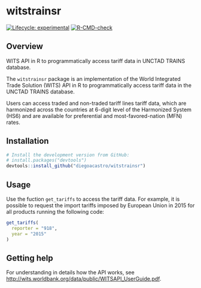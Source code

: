 # witstrainsr

<!-- badges: start -->
[![Lifecycle: experimental](https://img.shields.io/badge/lifecycle-experimental-orange.svg)](https://lifecycle.r-lib.org/articles/stages.html#experimental)
[![R-CMD-check](https://github.com/diegoacastro/witstrainsr/workflows/R-CMD-check/badge.svg)](https://github.com/diegoacastro/witstrainsr/actions)
<!-- badges: end -->

## Overview

WITS API in R to programmatically access tariff data in UNCTAD TRAINS database.
 
The `witstrainsr` package is an implementation of the World Integrated Trade 
Solution (WITS) API in R to programmatically access tariff data in the UNCTAD 
TRAINS database.

Users can access traded and non-traded tariff lines tariff data, which are 
harmonized across the countries at 6-digit level of the Harmonized System (HS6) 
and are available for preferential and most-favored-nation (MFN) rates.

## Installation

```r
# Install the development version from GitHub:
# install.packages("devtools")
devtools::install_github("diegoacastro/witstrainsr")
```

## Usage

Use the fuction `get_tariffs` to access the tariff data. For example, it is possible to request the import tariffs imposed by European Union in 2015 for all products running the following code:

```r
get_tariffs(
  reporter = "918",
  year = "2015"
)
```

## Getting help

For understanding in details how the API works, see <http://wits.worldbank.org/data/public/WITSAPI_UserGuide.pdf>.
